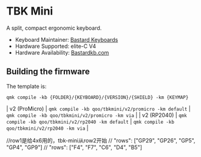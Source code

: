 # TBK Mini

A split, compact ergonomic keyboard.

* Keyboard Maintainer: [Bastard Keyboards](https://github.com/Bastardkb/)
* Hardware Supported: elite-C V4
* Hardware Availability: [Bastardkb.com](https://bastardkb.com/)

## Building the firmware

The template is:

```shell
qmk compile -kb {FOLDER}/{KEYBOARD}/{VERSION}/{SHIELD} -km {KEYMAP}
```
| v2 (ProMicro) | `qmk compile -kb qoo/tbkmini/v2/promicro -km default`  | `qmk compile -kb qoo/tbkmini/v2/promicro -km via`      |
| v2 (RP2040)   | `qmk compile -kb qoo/tbkmini/v2/rp2040 -km default`    | `qmk compile -kb qoo/tbkmini/v2/rp2040 -km via`  |


//row1是给4x6用的，tbk-mini从row2开始
// "rows": ["GP29", "GP26", "GP5", "GP4", "GP9"]
// "rows": ["F4", "F7", "C6", "D4", "B5"]